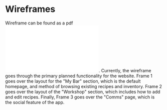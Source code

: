 # Wireframes

Wireframe can be found as a pdf ![here](wireframe.pdf). Currently, the wireframe goes through the primary planned functionality for the website. Frame 1 goes over the layout for the "My Bar" section, which is the default homepage, and method of browsing existing recipes and inventory. Frame 2 goes over the layout of the "Workshop" section, which includes how to add and edit recipes. Finally, Frame 3 goes over the "Comms" page, which is the social feature of the app.